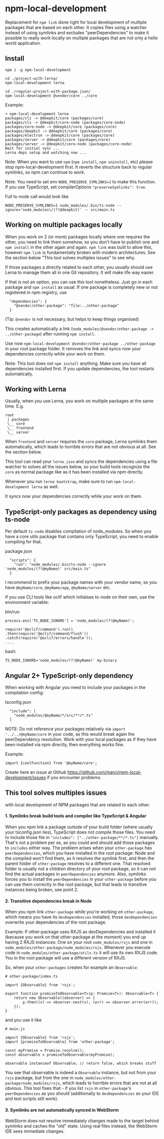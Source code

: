 # npm-local-development

Replacement for `npm link` done right for local development of multiple packages that are based on each other.
It copies files using a watcher instead of using symlinks and excludes "peerDependencies"
to make it possible to really work locally on multiple packages that are not only a hello world application.

## Install


```
npm i -g npm-local-development

cd ./project-with-lerna/
npm-local-development lerna

cd ./regular-project-with-package.json/
npm-local-development @vendor/core ../core 
```

Example:

```
➜ npm-local-development lerna
packages/cli -> @deepkit/core (packages/core)
packages/cli -> @deepkit/core-node (packages/core-node)
packages/core-node -> @deepkit/core (packages/core)
packages/deepkit -> @deepkit/core (packages/core)
packages/electron -> @deepkit/core (packages/core)
packages/server -> @deepkit/core (packages/core)
packages/server -> @deepkit/core-node (packages/core-node)
Wait for initial sync ...
Lerna deps setup and watching now ...
```


Note: When you want to use `npm` (`npm install`, `npm uninstall`, etc) please stop
npm-local-development first. It reverts the structure back to regular symlinks, so
npm can continue to work.

Note:
You need to set env `NODE_PRESERVE_SYMLINKS=1` to make this function.
If you use TypeScript, set compilerOptions `"preserveSymlinks": true`.

Full ts-node call would look like

```
NODE_PRESERVE_SYMLINKS=1 node_modules/.bin/ts-node --ignore='node_modules\/(?!@deepkit)' -- src/main.ts
```


## Working on multiple packages locally

When you work on 2 (or more) packages locally where one requires the other,
you need to link them somehow, so you don't have to publish one and `npm install` in the other again and again.
`npm link` was built to allow this, however `npm link` is fundamentally broken with modern architectures.
See the section below "This tool solves multiples issues" to see why.

If those packages a directly related to each other, you usually should use Lerna to manage them
all in one Git repository. It will make life way easier.

If that is not an option, you can use this tool nonetheless. Just go in each package and
`npm install` as usual. If one package is completely new or not registered in npm registry, use

```
  "dependencies": {
    "@vendor/other-package": "file:../other-package"
  }
```

(Tip: `@vendor` is not necessary, but helps to keep things organised)

This creates automatically a link (`node_modules/@vendor/other-package -> ../other-package`)
after running `npm install`.

Use now `npm-local-development @vendor/other-package ../other-package` in your root package folder.
It removes the link and syncs now your dependencies correctly while your work on them.

Note: This tool does not `npm install` anything. Make sure you have all dependencies installed first.
If you update dependencies, the tool restarts automatically.

## Working with Lerna

Usually, when you use Lerna, you work on multiple packages at the same time. E.g.

```
root
 | packages
 \__ core
 \__ frontend
 \__ server
```


When `frontend` and `server` requires the `core` package, Lerna symlinks them automatically,
which leads to horrible errors that are not obvious at all. See the section below.

This tool can read your `lerna.json` and syncs the dependencies using a file watcher to solves
all the issues below, so your build tools recognize the `core` as normal package
like as it has been installed via npm directly.

Whenever you run `lerna bootstrap`, make sure to run `npm-local-development lerna` as well.

It syncs now your dependencies correctly while your work on them.

## TypeScript-only packages as dependency using ts-node

Per default `ts-node` disables compilation of node_modules. So when you have a core utils package that
contains only TypeScript, you need to enable compiling for that.

package.json
```
  "scripts": {
    "run": "node_modules/.bin/ts-node --ignore 'node_modules/(?!@myName)' src/main.ts"
  }
```

I recommend to prefix your package names with your vendor name, so you have `@myName/core`, `@myName/app`, `@myName/server` etc.

If you use CLI tools like oclif which initialses ts-node on their own, use the environment variable:


bin/run
```
process.env['TS_NODE_IGNORE'] = 'node_modules/(?!@myName)';

require('@oclif/command').run()
.then(require('@oclif/command/flush'))
.catch(require('@oclif/errors/handle'));
....
```

bash:
```
TS_NODE_IGNORE='node_modules/(?!@myName)' my-binary
```

## Angular 2+ TypeScript-only dependency

When working with Angular you need to include your packages in the compilation config:

tsconfig.json
```
  "include": [
    "node_modules/@myName/*/src/**/*.ts"
  ]
```

NOTE: Do not reference your packages relatively via `import '../../@myName/core` in your code, as this would break again
the peerDependency resolution. Work with your local packages as if they have been installed via npm directly, then everything works fine.

Example:

```
import {coolFunction} from '@myName/core';
```

Create here an issue at Gtihub https://github.com/marcj/npm-local-development/issues if you encounter problems.

## This tool solves multiples issues

with local development of NPM packages that are related to each other.

#### 1. Symlinks break build tools and compiler like TypeScript & Angular

When you npm link a package outside of your build folder (where usually your
tsconfig.json lies), TypeScript does not compile those files. You
need to include those file in `"includes": ["../other-package/**/*.ts"]`
manually. That's not a problem per se, as you could and should add
those packages to `includes` either way.
The problem arises when your `other-package` has `peerDependencies`,
which you have installed in the root package: Node and the compiled won't find them, as it resolves
the symlink first, and then the parent folder of `other-package` resolves to a different one.
That resolved folder is usually not a children directory of your root package, so it can not find the actual packages
in `peerDependencies` anymore. Also, symlinks forces you to install the `peerDependencies` in your `other-package`
before you can use them correctly in the root package, but that leads to transitive instances being broken, see point 2.

#### 2. Transitive dependencies break in Node

When you npm link `other-package` while you're working on `other-package`,
which means you have its `devDependencies` installed, those `devDependencies`
overwrite your dependencies of the root package.

Example: If other-package uses RXJS as devDependencies and installed it
(because you work on that other-package at the moment)
you end up having 2 RXJS instances: One on your root `node_modules/rxjs`
and one in `node_modules/other-package/node_modules/rxjs`. Whenever
you execute code in `node_modules/other-package/utils.ts` it will use
its own RXJS code. You in the root package will use a different version of RXJS.


So, when your `other-packages` creates for example an `Observable`:

```
# other-package/index.ts

import {Observable} from 'rxjs';

export function promiseToObservable<T>(p: Promise<T>): Observable<T> {
    return new Observable((observer) => {
        p.then((v) => observer.next(v), (err) => observer.error(err));
    });
}
```

and you use it like

```
# main.js

import {Observable} from 'rxjs';
import {promiseToObservable} from 'other-package';

const myPromise = Promise.resolve();
const observable = promiseToObservable(myPromise);

observable instanceof Observable; // return false, which breaks stuff 

```

You see that observable is indeed a `Observable` instance, but not from your `rxjs`
package, but from the one in `node_modules/other-package/node_modules/rxjs`, which leads to horrible
errors that are not at all obvious. This tool fixes that - if you list `rxjs` in `other-package`'s
`peerDependencies` as you should (additionally to `devDependencies` so your IDE and
test scripts still work).

#### 3. Symlinks are not automatically synced in WebStorm

WebStorm does not resolve immediately changes made to the target behind symlinks and caches
the "old" state. Using real files instead, the WebStorm IDE sees immediate changes.
